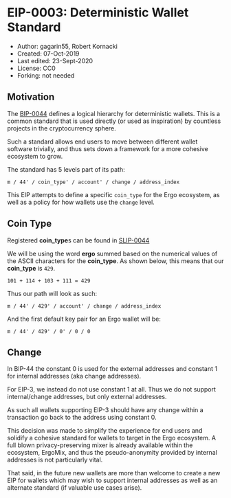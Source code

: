 EIP-0003: Deterministic Wallet Standard
=================================

* Author: gagarin55, Robert Kornacki
* Created: 07-Oct-2019
* Last edited: 23-Sept-2020
* License: CC0
* Forking: not needed

Motivation
----------

The [BIP-0044](https://github.com/bitcoin/bips/blob/master/bip-0044.mediawiki) defines a logical hierarchy for deterministic wallets. This is a common standard that is used directly (or used as inspiration) by countless projects in the cryptocurrency sphere.

Such a standard allows end users to move between different wallet software trivially, and thus sets down a framework for a more cohesive ecosystem to grow.

The standard has 5 levels part of its path:

```
m / 44' / coin_type' / account' / change / address_index
```

This EIP attempts to define a specific `coin_type` for the Ergo ecosystem, as well as a policy for how wallets use the `change` level.


Coin Type
--------

Registered **coin_type**s can be found in [SLIP-0044](https://github.com/satoshilabs/slips/blob/master/slip-0044.md)

We will be using the word **ergo** summed based on the numerical values of the ASCII characters for the **coin_type**. As shown below, this means that our **coin_type** is `429`.

``
101 + 114 + 103 + 111 = 429
``

Thus our path will look as such:

```
m / 44' / 429' / account' / change / address_index

```

And the first default key pair for an Ergo wallet will be:

```
m / 44' / 429' / 0' / 0 / 0

```

Change
------
In BIP-44 the constant 0 is used for the external addresses and constant 1 for internal addresses (aka change addresses).

For EIP-3, we instead do not use constant 1 at all. Thus we do not support internal/change addresses, but only external addresses.

As such all wallets supporting EIP-3 should have any change within a transaction go back to the address using constant 0.

This decision was made to simplify the experience for end users and solidify a cohesive standard for wallets to target in the Ergo ecosystem. A full blown privacy-preserving mixer is already available within the ecosystem, ErgoMix, and thus the pseudo-anonymity provided by internal addresses is not particularly vital.

That said, in the future new wallets are more than welcome to create a new EIP for wallets which may wish to support internal addresses as well as an alternate standard (if valuable use cases arise).